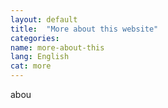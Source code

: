 ```yaml
---
layout: default
title:  "More about this website"
categories:
name: more-about-this
lang: English
cat: more
---
```


abou